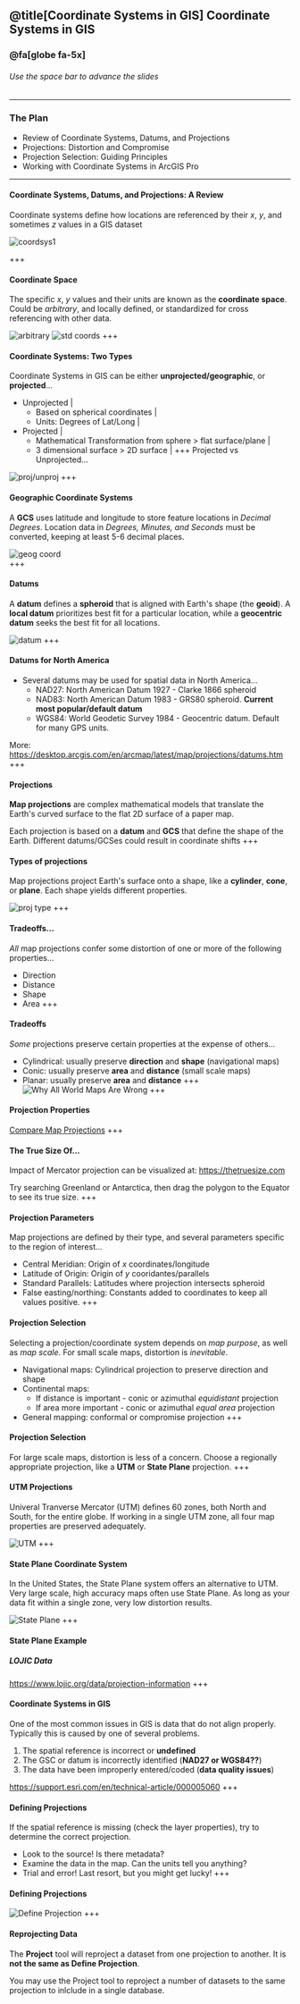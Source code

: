 @title[Coordinate Systems in GIS]
Coordinate Systems in GIS
-------------------------------
### @fa[globe fa-5x]

###### Use the space bar to advance the slides
---
### The Plan

- Review of Coordinate Systems, Datums, and Projections
- Projections: Distortion and Compromise
- Projection Selection: Guiding Principles
- Working with Coordinate Systems in ArcGIS Pro
---
#### Coordinate Systems, Datums, and Projections: A Review
Coordinate systems define how locations are referenced by their *x*, *y*, and sometimes *z* values in a GIS dataset

![coordsys1](images/coordsys1.jpg)

+++
#### Coordinate Space

The specific *x*, *y* values and their units are known as the **coordinate space**. Could be *arbitrary*, and locally defined, or standardized for cross referencing with other data. 

![arbitrary](images/coordspace.jpg)
![std coords](images/std_coords.jpg)
+++
#### Coordinate Systems: Two Types

Coordinate Systems in GIS can be either **unprojected/geographic**, or **projected**...

- Unprojected |
    - Based on spherical coordinates |
	- Units: Degrees of Lat/Long |
- Projected |
    - Mathematical Transformation from sphere > flat surface/plane |
	- 3 dimensional surface > 2D surface |
+++
Projected vs Unprojected...

![proj/unproj](images/proj_unproj.jpg)
+++
#### Geographic Coordinate Systems
A **GCS** uses latitude and longitude to store feature locations in *Decimal Degrees*. Location data in *Degrees, Minutes, and Seconds* must be converted, keeping	 at least 5-6 decimal places. 
	
![geog coord](images/geog_coord.jpg)	
+++
#### Datums

A **datum** defines a **spheroid** that is aligned with Earth's shape (the **geoid**). A **local datum** prioritizes best fit for a particular location, while a **geocentric datum** seeks the best fit for all locations. 

![datum](images/datum.jpg)
+++
#### Datums for North America
- Several datums may be used for spatial data in North America...
    - NAD27: North American Datum 1927 - Clarke 1866 spheroid
    - NAD83: North American Datum 1983 - GRS80 spheroid. **Current most popular/default datum**
    - WGS84: World Geodetic Survey 1984 - Geocentric datum. Default for many GPS units.

More: https://desktop.arcgis.com/en/arcmap/latest/map/projections/datums.htm
+++
#### Projections
**Map projections** are complex mathematical models that translate the Earth's curved surface to the flat 2D surface of a paper map. 

Each projection is based on a **datum** and **GCS** that define the shape of the Earth. Different datums/GCSes could result in coordinate shifts
+++
#### Types of projections
Map projections project Earth's surface onto a shape, like a **cylinder**, **cone**, or **plane**. Each shape yields different properties. 

![proj type](images/proj_types.jpg)
+++
#### Tradeoffs...
*All* map projections confer some distortion of one or more of the following properties...

- Direction
- Distance
- Shape
- Area
+++
#### Tradeoffs
*Some* projections preserve certain properties at the expense of others...

- Cylindrical: usually preserve **direction** and **shape** (navigational maps)
- Conic: usually preserve **area** and **distance** (small scale maps)
- Planar: usually preserve **area** and **distance**
+++
![Why All World Maps Are Wrong](https://www.youtube.com/embed/kIID5FDi2JQ)
+++
#### Projection Properties

[Compare Map Projections](http://metrocosm.com/compare-map-projections.html)
+++
#### The True Size Of...

Impact of Mercator projection can be visualized at: https://thetruesize.com 

Try searching Greenland or Antarctica, then drag the polygon to the Equator to see its true size. 
+++
#### Projection Parameters
Map projections are defined by their type, and several parameters specific to the region of interest...

- Central Meridian: Origin of *x* coordinates/longitude
- Latitude of Origin: Origin of *y* cooridantes/parallels
- Standard Parallels: Latitudes where projection intersects spheroid
- False easting/northing: Constants added to coordinates to keep all values positive. 
+++
#### Projection Selection
Selecting a projection/coordinate system depends on *map purpose*, as well as *map scale*. For small scale maps, distortion is *inevitable*. 

- Navigational maps: Cylindrical projection to preserve direction and shape
- Continental maps: 
    - If distance is important - conic or azimuthal *equidistant* projection
    - If area more important - conic or azimuthal *equal area* projection
- General mapping: conformal or compromise projection
+++
#### Projection Selection

For large scale maps, distortion is less of a concern. Choose a regionally appropriate projection, like a **UTM** or **State Plane** projection. 
+++
#### UTM Projections
Univeral Tranverse Mercator (UTM) defines 60 zones, both North and South, for the entire globe. If working in a single UTM zone, all four map properties are preserved adequately. 

![UTM](images/utm.jpg)
+++
#### State Plane Coordinate System
In the United States, the State Plane system offers an alternative to UTM. Very large scale, high accuracy maps often use State Plane. As long as your data fit within a single zone, very low distortion results. 

![State Plane](images/stateplane.jpg)
+++
#### State Plane Example
##### LOJIC Data
https://www.lojic.org/data/projection-information
+++
#### Coordinate Systems in GIS
One of the most common issues in GIS is data that do not align properly. Typically this is caused by one of several problems. 

1. The spatial reference is incorrect or **undefined** 
2. The GSC or datum is incorrectly identified (**NAD27 or WGS84??**)
3. The data have been improperly entered/coded (**data quality issues**)

https://support.esri.com/en/technical-article/000005060 
+++
#### Defining Projections
If the spatial reference is missing (check the layer properties), try to determine the correct projection.
- Look to the source! Is there metadata?
- Examine the data in the map. Can the units tell you anything? 
- Trial and error! Last resort, but you might get lucky!
+++
#### Defining Projections

![Define Projection](images/define_proj.jpg)
+++
#### Reprojecting Data
The **Project** tool will reproject a dataset from one projection to another. It is **not the same as Define Projection**. 

You may use the Project tool to reproject a number of datasets to the same projection to inlclude in a single database. 






